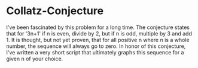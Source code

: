 # Collatz-Conjecture
I've been fascinated by this problem for a long time. The conjecture states that for '3n+1' if n is even, divide by 2, but if n is odd, multiple by 3 and add 1. It is thought, but not yet proven, that for all positive n where n is a whole number, the sequence will always go to zero. In honor of this conjecture, I've written a very short script that ultimately graphs this sequence for a given n of your choice. 
